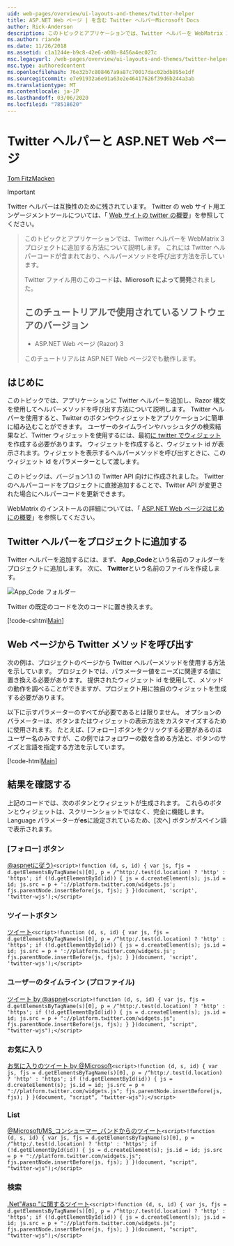 ```yaml
---
uid: web-pages/overview/ui-layouts-and-themes/twitter-helper
title: ASP.NET Web ページ | を含む Twitter ヘルパーMicrosoft Docs
author: Rick-Anderson
description: このトピックとアプリケーションでは、Twitter ヘルパーを WebMatrix 3 プロジェクトに追加する方法について説明します。 これには Twitter ヘルパーコードが含まれており、ヘルパーを呼び出す方法を示しています...
ms.author: riande
ms.date: 11/26/2018
ms.assetid: c1a1244e-b9c8-42e6-a00b-8456a4ec027c
msc.legacyurl: /web-pages/overview/ui-layouts-and-themes/twitter-helper
msc.type: authoredcontent
ms.openlocfilehash: 76e32b7c808467a9a87c70017dac02bdb895e1df
ms.sourcegitcommit: e7e91932a6e91a63e2e46417626f39d6b244a3ab
ms.translationtype: MT
ms.contentlocale: ja-JP
ms.lasthandoff: 03/06/2020
ms.locfileid: "78518620"
---
```

# <a name="twitter-helper-with-aspnet-web-pages"></a>Twitter ヘルパーと ASP.NET Web ページ

[Tom FitzMacken](https://github.com/tfitzmac)

> [!IMPORTANT]
> Twitter ヘルパーは互換性のために残されています。 Twitter の web サイト用エンゲージメントツールについては、「 [Web サイトの twitter の概要](https://developer.twitter.com/en/docs/twitter-for-websites/overview)」を参照してください。

> このトピックとアプリケーションでは、Twitter ヘルパーを WebMatrix 3 プロジェクトに追加する方法について説明します。 これには Twitter ヘルパーコードが含まれており、ヘルパーメソッドを呼び出す方法を示しています。
> 
> Twitter ファイル用のこのコード**は、Microsoft によって開発**されました。
> 
> ## <a name="software-versions-used-in-the-tutorial"></a>このチュートリアルで使用されているソフトウェアのバージョン
> 
> 
> - ASP.NET Web ページ (Razor) 3
>   
> 
> このチュートリアルは ASP.NET Web ページ2でも動作します。

## <a name="introduction"></a>はじめに

このトピックでは、アプリケーションに Twitter ヘルパーを追加し、Razor 構文を使用してヘルパーメソッドを呼び出す方法について説明します。 Twitter ヘルパーを使用すると、Twitter のボタンやウィジェットをアプリケーションに簡単に組み込むことができます。 ユーザーのタイムラインやハッシュタグの検索結果など、Twitter ウィジェットを使用するには、最初[に twitter でウィジェット](https://twitter.com/settings/widgets)を作成する必要があります。 ウィジェットを作成すると、ウィジェット id が表示されます。ウィジェットを表示するヘルパーメソッドを呼び出すときに、このウィジェット id をパラメーターとして渡します。

このトピックは、バージョン1.1 の Twitter API 向けに作成されました。 Twitter のヘルパーコードをプロジェクトに直接追加することで、Twitter API が変更された場合にヘルパーコードを更新できます。

WebMatrix のインストールの詳細については、「 [ASP.NET Web ページ2はじめにの概要](../getting-started/introducing-aspnet-web-pages-2/getting-started.md)」を参照してください。

## <a name="add-twitter-helper-to-your-project"></a>Twitter ヘルパーをプロジェクトに追加する

Twitter ヘルパーを追加するには、まず、 **App\_Code**という名前のフォルダーをプロジェクトに追加します。 次に、 **Twitter**という名前のファイルを作成します。

![App_Code フォルダー](twitter-helper/_static/image1.png)

Twitter の既定のコードを次のコードに置き換えます。

[!code-cshtml[Main](twitter-helper/samples/sample1.cshtml)]

## <a name="call-twitter-methods-from-your-web-pages"></a>Web ページから Twitter メソッドを呼び出す

次の例は、プロジェクトのページから Twitter ヘルパーメソッドを使用する方法を示しています。 プロジェクトでは、パラメーター値をニーズに関連する値に置き換える必要があります。 提供されたウィジェット id を使用して、メソッドの動作を調べることができますが、プロジェクト用に独自のウィジェットを生成する必要があります。

以下に示すパラメーターのすべてが必要であるとは限りません。 オプションのパラメーターは、ボタンまたはウィジェットの表示方法をカスタマイズするために使用されます。 たとえば、[フォロー] ボタンをクリックする必要があるのはユーザー名のみですが、この例ではフォロワーの数を含める方法と、ボタンのサイズと言語を指定する方法を示しています。

[!code-html[Main](twitter-helper/samples/sample2.html)]

## <a name="see-the-results"></a>結果を確認する

上記のコードでは、次のボタンとウィジェットが生成されます。 これらのボタンとウィジェットは、スクリーンショットではなく、完全に機能します。 Language パラメーターが**es**に設定されているため、[次へ] ボタンがスペイン語で表示されます。

### <a name="follow-button"></a>[フォロー] ボタン

[@aspnetに従う)](https://twitter.com/aspnet)`<script>!function (d, s, id) { var js, fjs = d.getElementsByTagName(s)[0], p = /^http:/.test(d.location) ? 'http' : 'https'; if (!d.getElementById(id)) { js = d.createElement(s); js.id = id; js.src = p + '://platform.twitter.com/widgets.js'; fjs.parentNode.insertBefore(js, fjs); } }(document, 'script', 'twitter-wjs');</script>`

### <a name="tweet-button"></a>ツイートボタン

[ツイート](https://twitter.com/share)`<script>!function (d, s, id) { var js, fjs = d.getElementsByTagName(s)[0], p = /^http:/.test(d.location) ? 'http' : 'https'; if (!d.getElementById(id)) { js = d.createElement(s); js.id = id; js.src = p + '://platform.twitter.com/widgets.js'; fjs.parentNode.insertBefore(js, fjs); } }(document, 'script', 'twitter-wjs');</script>`

### <a name="user-timeline-profile"></a>ユーザーのタイムライン (プロファイル)

[ツイート by @aspnet](https://twitter.com/aspnet)`<script>!function (d, s, id) { var js, fjs = d.getElementsByTagName(s)[0], p = /^http:/.test(d.location) ? 'http' : 'https'; if (!d.getElementById(id)) { js = d.createElement(s); js.id = id; js.src = p + "://platform.twitter.com/widgets.js"; fjs.parentNode.insertBefore(js, fjs); } }(document, "script", "twitter-wjs");</script>`

### <a name="favorites"></a>お気に入り

[お気に入りのツイート by @Microsoft](https://twitter.com/Microsoft/favorites)`<script>!function (d, s, id) { var js, fjs = d.getElementsByTagName(s)[0], p = /^http:/.test(d.location) ? 'http' : 'https'; if (!d.getElementById(id)) { js = d.createElement(s); js.id = id; js.src = p + "://platform.twitter.com/widgets.js"; fjs.parentNode.insertBefore(js, fjs); } }(document, "script", "twitter-wjs");</script>`

### <a name="list"></a>List

[@Microsoft/MS\_コンシューマー\_バンドからのツイート](https://twitter.com/microsoft/ms-consumer-brands/)`<script>!function (d, s, id) { var js, fjs = d.getElementsByTagName(s)[0], p = /^http:/.test(d.location) ? 'http' : 'https'; if (!d.getElementById(id)) { js = d.createElement(s); js.id = id; js.src = p + "://platform.twitter.com/widgets.js"; fjs.parentNode.insertBefore(js, fjs); } }(document, "script", "twitter-wjs");</script>`

### <a name="search"></a>検索

[.Net&quot;#asp &quot;に関するツイート](https://twitter.com/search?q=%23asp.net)`<script>!function (d, s, id) { var js, fjs = d.getElementsByTagName(s)[0], p = /^http:/.test(d.location) ? 'http' : 'https'; if (!d.getElementById(id)) { js = d.createElement(s); js.id = id; js.src = p + "://platform.twitter.com/widgets.js"; fjs.parentNode.insertBefore(js, fjs); } }(document, "script", "twitter-wjs");</script>`
